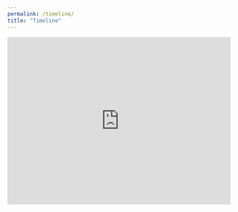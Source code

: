 ```yaml
---
permalink: /timeline/
title: "Timeline"
---
```

<div style="position: relative;
            padding-bottom: 75%;
            height: 0;
            overflow: hidden;">

  <iframe scrolling="no"
          src="https://calendar.google.com/calendar/embed?src=c_8jno0oksq4o3l90vmnl6p0pgk4%40group.calendar.google.com&ctz=America%2FLos_Angeles"
          style="border: 0;
                 position: absolute;
                 top:0;
                 left: 0;
                 width: 100%;
                 height: 100%;"
          width="800"
          height="600"
          frameborder="0">
  </iframe>

<div>